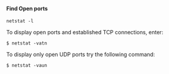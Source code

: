 #### Find Open ports
```
netstat -l
```
To display open ports and established TCP connections, enter:
```
$ netstat -vatn
```

To display only open UDP ports try the following command:
```
$ netstat -vaun
```
